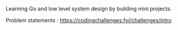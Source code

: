 Learning Go and low level system design by building mini projects.

Problem statements : https://codingchallenges.fyi/challenges/intro 
